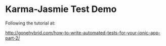 Karma-Jasmie Test Demo
=====================

Following the tutorial at:

http://gonehybrid.com/how-to-write-automated-tests-for-your-ionic-app-part-2/